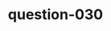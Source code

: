 ---
layout: question
title: question-030
number: 030
question: Name a reason a person might be running.
answer1: Exercise | 36
answer2: Catch bus/train | 26
answer3: Catch other person | 13
answer4: Get somewhere  | 9
answer5: Sport/Game | 6
answer6: Escape/Being chased | 5
answer7: Broke the law | 3
answer8:
answer9:
answer10:
---